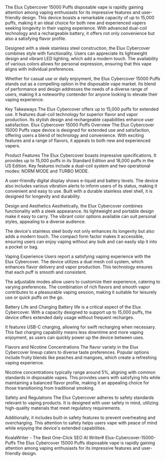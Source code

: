 The Elux Cybercover 15000 Puffs disposable vape is rapidly gaining attention among vaping enthusiasts for its impressive features and user-friendly design. This device boasts a remarkable capacity of up to 15,000 puffs, making it an ideal choice for both new and experienced vapers seeking longevity in their vaping experience. With advanced dual-coil technology and a rechargeable battery, it offers not only convenience but also a satisfying flavor profile.

Designed with a sleek stainless steel construction, the Elux Cybercover combines style with functionality. Users can appreciate its lightweight design and vibrant LED lighting, which add a modern touch. The availability of various colors allows for personal expression, ensuring that this vape aligns with individual preferences.

Whether for casual use or daily enjoyment, the Elux Cybercover 15000 Puffs stands out as a compelling option in the disposable vape market. Its blend of performance and design addresses the needs of a diverse range of users, making it a noteworthy contender for anyone looking to elevate their vaping experience.

Key Takeaways
The Elux Cybercover offers up to 15,000 puffs for extended use.
It features dual-coil technology for superior flavor and vapor production.
Its stylish design and rechargeable capabilities enhance user satisfaction.
Elux Cybercover 15000 Puffs Overview
The Elux Cybercover 15000 Puffs vape device is designed for extended use and satisfaction, offering users a blend of technology and convenience. With exciting features and a range of flavors, it appeals to both new and experienced vapers.

Product Features
The Elux Cybercover boasts impressive specifications. It provides up to 15,000 puffs in its Standard Edition and 18,000 puffs in the US Edition. Key features include a dual-coil system and two operational modes: NORM MODE and TURBO MODE.

A user-friendly digital display shows e-liquid and battery levels. The device also includes various vibration alerts to inform users of its status, making it convenient and easy to use. Built with a durable stainless steel shell, it is designed for longevity and durability.

Design and Aesthetics
Aesthetically, the Elux Cybercover combines functionality with a sleek appearance. Its lightweight and portable design make it easy to carry. The vibrant color options available can suit personal styles, appealing to a diverse audience.

The device's stainless steel body not only enhances its longevity but also adds a modern touch. The compact form factor makes it accessible, ensuring users can enjoy vaping without any bulk and can easily slip it into a pocket or bag.

Vaping Experience
Users report a satisfying vaping experience with the Elux Cybercover. The device utilizes a dual mesh coil system, which enhances flavor delivery and vapor production. This technology ensures that each puff is smooth and consistent.

The adjustable modes allow users to customize their experience, catering to varying preferences. The combination of rich flavors and smooth vapor contributes to a pleasurable vaping session, making it suitable for leisurely use or quick puffs on the go.

Battery Life and Charging
Battery life is a critical aspect of the Elux Cybercover. With a capacity designed to support up to 15,000 puffs, the device offers extended daily usage without frequent recharges.

It features USB-C charging, allowing for swift recharging when necessary. This fast charging capability means less downtime and more vaping enjoyment, as users can quickly power up the device between uses.

Flavors and Nicotine Concentrations
The flavor variety in the Elux Cybercover lineup caters to diverse taste preferences. Popular options include fruity blends like peaches and mangoes, which create a refreshing vaping experience.

Nicotine concentrations typically range around 5%, aligning with common standards in disposable vapes. This provides users with satisfying hits while maintaining a balanced flavor profile, making it an appealing choice for those transitioning from traditional smoking.

Safety and Regulations
The Elux Cybercover adheres to safety standards relevant to vaping products. It is designed with user safety in mind, utilizing high-quality materials that meet regulatory requirements.

Additionally, it includes built-in safety features to prevent overheating and overcharging. This attention to safety helps users vape with peace of mind while enjoying the device's extended capabilities.

KoalaWriter - The Best One-Click SEO AI Writer# Elux-Cybercover-15000-Puffs
The Elux Cybercover 15000 Puffs disposable vape is rapidly gaining attention among vaping enthusiasts for its impressive features and user-friendly design.

